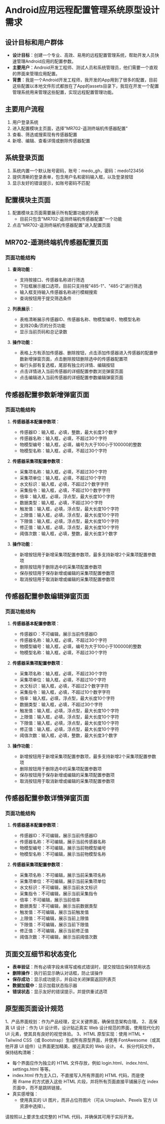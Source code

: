 # Android应用远程配置管理系统原型设计需求

## 设计目标和用户群体
- **设计目标**：创建一个专业、高效、易用的远程配置管理系统，帮助开发人员快速管理Android应用的配置参数。
- **主要用户**：Android开发工程师、测试人员和系统管理员，他们需要一个直观的界面来管理应用配置。
- **背景**：我是一个Android开发工程师，我开发的App用到了很多的配置，目前这些配置以本地文件形式都放在了App的assets目录下，我现在开发一个配置管理系统用来管理这些配置，实现远程配置管理功能。

## 主要用户流程
1. 用户登录系统
2. 进入配置模块主页面，选择"MR702-遥测终端机传感器配置"
3. 查看、筛选或搜索现有传感器配置
4. 新增、编辑、查看详情或删除传感器配置

## 系统登录页面
1. 系统内置一个默认账号密码，账号：medo_gh，密码：medo123456
2. 提供清晰的登录表单，包含用户名和密码输入框，以及登录按钮
3. 显示友好的错误提示，如账号密码不匹配

## 配置模块主页面
1. 配置模块主页面需要展示所有配置功能的列表
   - 目前只包含"MR702-遥测终端机传感器配置"一个功能
2. 点击"MR702-遥测终端机传感器配置"进入配置页面

## MR702-遥测终端机传感器配置页面
### 页面功能结构
1. **查询功能**：
   - 支持按接口、传感器名称进行筛选
   - 下拉框展示接口选项，目前只支持按"485-1"、"485-2"进行筛选
   - 输入框支持输入传感器名称进行模糊搜索
   - 查询按钮用于提交筛选条件

2. **列表展示**：
   - 表格清晰展示传感器ID、传感器名称、物模型编号、物模型名称
   - 支持20条/页的分页功能
   - 显示当前页码和总记录数

3. **操作功能**：
   - 表格上方有添加传感器、删除按钮，点击添加传感器进入传感器的配置参数新增弹窗页面，点击删除按钮删除选中的传感器配置项
   - 每行头部有复选框，尾部有独立的详情、编辑按钮
   - 点击详情进入当前传感器的详细配置参数浏览弹窗页面
   - 点击编辑进入当前传感器的详细配置参数编辑弹窗页面

## 传感器配置参数新增弹窗页面
### 页面功能结构
1. **传感器基本配置参数项**：
   - 传感器ID：输入框，必填，整数，最大长度3个数字
   - 传感器名称：输入框，必填，不超过30个字符
   - 物模型编号：输入框，必填，编号为大于100小于100000的整数
   - 物模型名称：输入框，必填，不超过30个字符

2. **传感器采集项配置参数项**：
   - 采集项名称：输入框，必填，不超过30个字符
   - 采集项单位：输入框，必填，不超过10个字符
   - 水文标识：输入框，必填，不超过2个数字字符
   - 采集指令：输入框，必填，不超过10个数字字符
   - 倍率：输入框，必填，浮点型，最大长度10个字符
   - 数据类型：输入框，必填，不超过30个字符
   - 触发值：输入框，必填，浮点型，最大长度10个字符
   - 上限值：输入框，必填，浮点型，最大长度10个字符
   - 下限值：输入框，必填，浮点型，最大长度10个字符
   - 修正值：输入框，必填，浮点型，最大长度10个字符
   - 阈值次数：输入框，必填，整数，最大长度3个数字

3. **操作功能**：
   - 新增按钮用于新增采集项配置参数项，最多支持新增2个采集项配置参数项
   - 删除按钮用于删除选中的采集项配置参数项
   - 保存按钮用于保存新增或编辑的采集项配置参数项
   - 取消按钮用于取消新增或编辑的采集项配置参数项

## 传感器配置参数编辑弹窗页面
### 页面功能结构
1. **传感器基本配置参数项**：
   - 传感器ID：不可编辑，展示当前传感器ID
   - 传感器名称：输入框，必填，不超过30个字符
   - 物模型编号：输入框，必填，编号为大于100小于100000的整数
   - 物模型名称：输入框，必填，不超过30个字符

2. **传感器采集项配置参数项**：
   - 采集项名称：输入框，必填，不超过30个字符
   - 采集项单位：输入框，必填，不超过10个字符
   - 水文标识：输入框，必填，不超过2个数字字符
   - 采集指令：输入框，必填，不超过10个数字字符
   - 倍率：输入框，必填，浮点型，最大长度10个字符
   - 数据类型：输入框，必填，不超过30个字符
   - 触发值：输入框，必填，浮点型，最大长度10个字符
   - 上限值：输入框，必填，浮点型，最大长度10个字符
   - 下限值：输入框，必填，浮点型，最大长度10个字符
   - 修正值：输入框，必填，浮点型，最大长度10个字符
   - 阈值次数：输入框，必填，整数，最大长度3个数字    
  
3. **操作功能**：
   - 新增按钮用于新增采集项配置参数项，最多支持新增2个采集项配置参数项
   - 删除按钮用于删除选中的采集项配置参数项
   - 保存按钮用于保存新增或编辑的采集项配置参数项
   - 取消按钮用于取消新增或编辑的采集项配置参数项

## 传感器配置参数详情弹窗页面
### 页面功能结构
1. **传感器基本配置参数项**：
   - 传感器ID：不可编辑，展示当前传感器ID
   - 传感器名称：不可编辑，展示当前传感器名称
   - 物模型编号：不可编辑，展示当前物模型编号
   - 物模型名称：不可编辑，展示当前物模型名称

2. **传感器采集项配置参数项**：
   - 采集项名称：不可编辑，展示当前采集项名称
   - 采集项单位：不可编辑，展示当前采集项单位
   - 水文标识：不可编辑，展示当前水文标识
   - 采集指令：不可编辑，展示当前采集指令
   - 倍率：不可编辑，展示当前倍率
   - 数据类型：不可编辑，展示当前数据类型
   - 触发值：不可编辑，展示当前触发值
   - 上限值：不可编辑，展示当前上限值
   - 下限值：不可编辑，展示当前下限值
   - 修正值：不可编辑，展示当前修正值
   - 阈值次数：不可编辑，展示当前阈值次数

## 页面交互细节和状态变化
- **表单验证**：所有必填字段未填写或格式错误时，提交按钮应保持禁用状态
- **删除操作**：执行前显示确认对话框，防止误操作
- **保存成功**：显示成功提示，并自动关闭弹窗返回列表页
- **数据加载中**：显示加载状态指示器
- **错误状态**：显示友好的错误提示，并提供重试选项


## 原型图页面设计规范
1、产品界面规划：作为产品经理，定义关键界面，确保信息架构合理。
2、高保真 UI 设计：作为 UI 设计师，设计贴近真实 Web 设计规范的界面，使用现代化的 UI 元素，使其具有良好的视觉体验。
3、HTML 原型实现：使用 HTML + Tailwind CSS（或 Bootstrap）生成所有原型界面，并使用 FontAwesome（或其他开源 UI 组件）让界面更加精美、接近真实的 Web 设计。
4、拆分代码文件，保持结构清晰：
- 每个界面应作为独立的 HTML 文件存放，例如 login.html、index.html、settings.html 等等。
- index.html 作为主入口，不直接写入所有界面的 HTML 代码，而是使用 iframe 的方式嵌入这些 HTML 片段，并将所有页面直接平铺展示在 index 页面中，而不是跳转链接。
- 真实感增强：  
  - 使用真实的 UI 图片，而非占位符图片（可从 Unsplash、Pexels 官方 UI 资源中选择）。  


请按照以上要求生成完整的 HTML 代码，并确保其可用于实际开发。
